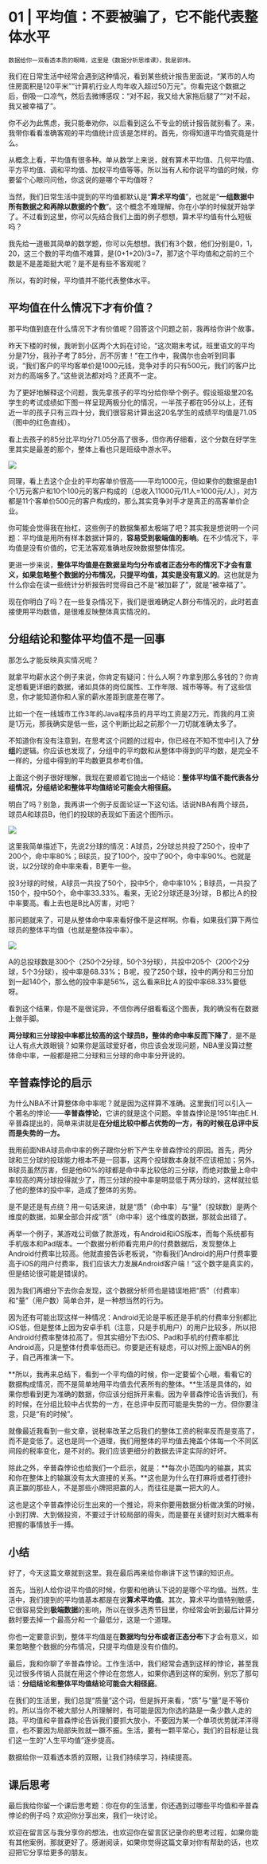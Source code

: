 # 01 | 平均值：不要被骗了，它不能代表整体水平

    数据给你一双看透本质的眼睛，这里是《数据分析思维课》，我是郭炜。

我们在日常生活中经常会遇到这种情况，看到某些统计报告里面说，“某市的人均住房面积是120平米”“计算机行业人均年收入超过50万元”。你看完这个数据之后，倒吸一口凉气，然后去微博感叹：“对不起，我又给大家拖后腿了”“对不起，我又被幸福了”。

你不必为此焦虑，我只能奉劝你，以后看到这么不专业的统计报告就别看了。来，我带你看看准确客观的平均值统计应该是怎样的。首先，你得知道平均值究竟是什么。

从概念上看，平均值有很多种。单从数学上来说，就有算术平均值、几何平均值、平方平均值、调和平均值、加权平均值等等。所以当有人和你说平均值的时候，你要留个心眼问问他，你这说的是哪个平均值呀？

当然，我们日常生活中提到的平均值都默认是“**算术平均值**”，也就是“**一组数据中所有数据之和再除以数据的个数**”。这个概念不难理解，你在小学的时候就开始学了。不过看到这里，你可以先结合我们上面的例子想想，算术平均值有什么短板吗？

我先给一道极其简单的数学题，你可以先想想。我们有3个数，他们分别是0，1，20，这三个数的平均值不难算，是(0+1+20)/3=7，那7这个平均值和之前的三个数是不是差距挺大呢？是不是有些不客观呢？

所以，有的时候，平均值并不能代表整体水平。

## 平均值在什么情况下才有价值？

那平均值到底在什么情况下才有价值呢？回答这个问题之前，我再给你讲个故事。

昨天下楼的时候，我听到小区两个大妈在讨论，“这次期末考试，班里语文的平均分是71分，我孙子考了85分，厉不厉害！”在工作中，我偶尔也会听到同事说，“我们客户的平均客单价是1000元钱，竞争对手的只有500元，我们的客户比对方的高端多了。”这些说法都对吗？还真不一定。

为了更好地解释这个问题，我先拿孩子的平均分给你举个例子。假设班级里20名学生的考试成绩如下图一样呈现两极分化的情况，一半孩子都在95分以上，还有近一半的孩子只有三四十分，我们很容易计算出这20名学生的成绩平均值是71.05（图中的红色直线）。

看上去孩子的85分比平均分71.05分高了很多，但你再仔细看，这个分数在好学生里其实是最差的那个，整体上看也只是班级中游水平。

![](https://static001.geekbang.org/resource/image/7f/ab/7f7c7aef0fd8e22fd002f73a7a46b7ab.jpg?wh=2000x1285)

同理，看上去这个企业的平均客单价很高——平均1000元，但如果你的数据是由1个1万元客户和10个100元的客户构成的（总收入11000元/11人=1000元/人），对方都是11个客单价500元的客户构成的，那么其实竞争对手才是真正的高客单价企业。

你可能会觉得我在抬杠，这些例子的数据集都太极端了吧？其实我是想说明一个问题：平均值是用所有样本数据计算的，**容易受到极端值的影响**。在不少情况下，平均值是没有价值的，它无法客观准确地反映数据整体情况。

更进一步来说，**整体平均值是在数据呈均匀分布或者正态分布的情况下才会有意义，如果忽略整个数据的分布情况，只提平均值，其实是没有意义的**。这也就是为什么你会在读一些统计分析报告时觉得自己不是“被加薪了”，就是“被幸福了”。

现在你明白了吗？在一些复杂情况下，我们是很难确定人群分布情况的，此时若直接使用平均数值，是很难反映整体真实情况的。

## 分组结论和整体平均值不是一回事

那怎么才能反映真实情况呢？

就拿平均薪水这个例子来说，你肯定有疑问：什么人啊？咋拿到那么多钱的？你肯定想看更详细的数据，诸如具体的岗位属性、工作年限、城市等等。有了这些信息，你才能知道你和人家的薪水差距到底差在哪了。

比如一个在一线城市工作3年的Java程序员的月平均工资是2万元，而我的月工资是1万元，那我确实是低一些，这个判断比起之前那个一刀切就准确太多了。

不知道你有没有注意到，在思考这个问题的过程中，你已经在不知不觉中引入了**分组**的逻辑。你应该也发现了，分组中的平均数和从整体中得到的平均数，是完全不一样的，分组中得到的平均数更具参考价值。

上面这个例子很好理解，我现在要顺着它抛出一个结论：**整体平均值不能代表各分组情况，分组结论和整体平均值结论可能会大相径庭。**

明白了吗？别急，我再讲一个例子反面论证一下这句话。话说NBA有两个球员，球员A和球员B，他们的投球的表现如下面这个图所示。

![](https://static001.geekbang.org/resource/image/39/30/39f22a9b0334591cf1836cc344ed4230.jpg?wh=1908x967)

这里我简单描述下，先说2分球的情况：A球员，2分球总共投了250个，投中了200个，命中率80%；B球员，投了100个，投中了90个，命中率90%。也就是说，以2分球的命中率来看，B更牛一些。

投3分球的时候，A球员一共投了50个，投中5个，命中率10%；B球员，一共投了150个，投中50个，命中率33.33%。看来，无论2分球还是3分球，Ｂ都比Ａ的投中率要高。看上去也是B比A厉害，对吧？

那问题就来了，可是从整体命中率来看好像不是这样啊。你看，如果我们算下两位球员的整体平均值（也就是整体投中率）。

![](https://static001.geekbang.org/resource/image/9f/36/9f1726a5a5431b0fab08ed8c51373e36.jpg?wh=1864x888)

A的总投球数是300个（250个2分球，50个3分球），共投中205个（200个2分球，5个3分球），投中率是68.33%；Ｂ呢，投了250个球，投中的两分和三分加到一起140个，那么他的投中率是56%，这么看来B比Ａ的投中率68.33%要低呀。

看到这个结果，你是不是很诧异，不信你再仔细看看这个图表，我的确没有在数据上做手脚。

**两分球和三分球投中率都比较高的这个球员B，整体的命中率反而下降了**，是不是让人有点大跌眼镜？如果你是篮球爱好者，你应该会发现问题，NBA里没算过整体命中率，一般都是把二分球和三分球的命中率分开说的。

## 辛普森悖论的启示

为什么NBA不计算整体命中率呢？就是因为这样算不准确。这里我们可以引入一个著名的悖论——**辛普森悖论**，它讲的就是这个问题。辛普森悖论是1951年由E.H.辛普森提出的，简单来讲就是**在分组比较中都占优势的一方，有的时候在总评中反而是失势的一方。**

我用前面NBA球员命中率的例子跟你分析下产生辛普森悖论的原因。首先，两分球和三分球的投球能力根本不是一回事，这两个投球数本身就不应该相加；另外，B球员虽然厉害，但是他60%的球都是命中率比较低的三分球，而绝对数量上命中率较高的两分球投得就少了，而三分球的投中率是明显低于两分球的，这样就拉低了他的整体的投中率，造成了整体的劣势。

是不是还是有点绕？用一句话来讲，就是“质”（命中率）与“量”（投球数）是两个维度的数据，如果全部合并成“质”（命中率）这个维度的数据，那就会出错了。

再举一个例子，某游戏公司做了款游戏，有Android和iOS版本，而每个系统都有手机版本和Pad版本。一个数据分析师看完用户的付费数据后，发现整体上Android付费率比较高。他就直接告诉老板说，“你看我们Android的用户付费率要高于iOS的用户付费率，我们应该大力发展Android客户端！”这个数字是真实的，但是结论很可能是错误的。

因为我们再细分下去你会发现，这个数据分析师也是错误地把“质”（付费率）和“量”（用户数）简单合并，是一种想当然的行为。

因为还有可能出现这样一种情况：Android无论是平板还是手机的付费率分别都比iOS低，但是整体上因为安卓手机（注意，只是手机用户）的用户比较多，所以把Android付费率整体拉高了。但其实细分下去iOS、Pad和手机的付费率都比Android高，只是整体付费率低而已。你要是还有疑虑，可以对照上面NBA的例子，自己再推演一下。

**所以，我再来总结下，看到一个平均值的时候，你一定要留个心眼，看看它的数据构成情况，而不是简单地用平均值去代表所有的整体。**生活是具体的，如果你想看到更为准确的数据，你应该分组拆开来看。因为辛普森悖论告诉我们，有的时候，在分组比较中占优势的一方，在总评中反而可能是失势的一方。但你要注意，只是“有的时候”。

就像最近我看到一些文章，说税率改革之后我们的整体工资的税率反而是变高了，而不是变低了。这也是同一个道理，我们用整体的平均值去掩盖个体每一个不同区间段的税率变化，是不对的。我们应该更细分的数据去评定实际的好坏。

除此之外，辛普森悖论也给我们一个启示，就是：**每次小范围内的输赢，其实和你在整体上的输赢没有太大直接的关系。**这也是为什么在打麻将或者打德扑真正赢的那些人，不是那些小牌把把赢的人，而往往是赢一把大的人。

这也是这个辛普森悖论衍生出来的一个推论，将来你要用数据分析做决策的时候，小到打牌、大到做投资，不要过于计较局部的得失，而是要在关键时刻对大概率有把握的事情放手一搏。

## 小结

好了，今天这篇文章就到这里。我在最后再来给你串讲下这节课的知识点。

首先，当别人给你说平均值的时候，你要和他确认下说的是哪个平均值。当然，生活中，我们提到的平均值基本都是在说**算术平均值**。其次，算术平均值特别敏感，它很容易受到**极端数据**的影响，所以在很多选秀节目里，你经常会听到最后计算分数时要去掉一个最高分和一个最低分，这是一个道理。

你也一定要意识到，整体平均值是在**数据均匀分布或者正态分布**下才会有意义，如果忽略整个数据的分布情况，只提平均值是没有价值的。

最后，我和你聊了辛普森悖论。工作生活中，我们经常会遇到这样的悖论，甚至我见过很多传销人员就在用这个悖论在忽悠人，如果你遇到这样的案例，别忘了那句话：**分组结论和整体平均值结论可能会大相径庭**。

在我们的生活里，我们总提“质量”这个词，但是拆开来看，“质”与“量”是不等价的。所以当你不被大部分人所理解时，有可能是因为你选的路是一条少数人走的路。平均值和辛普森悖论告诉我们要抓大放小，不要因为某一个单项优势就洋洋得意，也不要因为局部失败就一蹶不振。生活，要有一颗平常心，我们的目标是让我们这一生的“人生平均值”逐步提高。

数据给你一双看透本质的双眼，让我们持续学习，持续提高。

## 课后思考

最后我给你留一个课后思考题：你在你的生活里，你还遇到过哪些平均值和辛普森悖论的例子吗？欢迎你分享出来，我们一块讨论。

欢迎在留言区与我分享你的想法，也欢迎你在留言区记录你的思考过程，如果你能有其他案例，那就更好了。感谢阅读，如果你觉得这篇文章对你有帮助的话，也欢迎把它分享给更多的朋友。
    